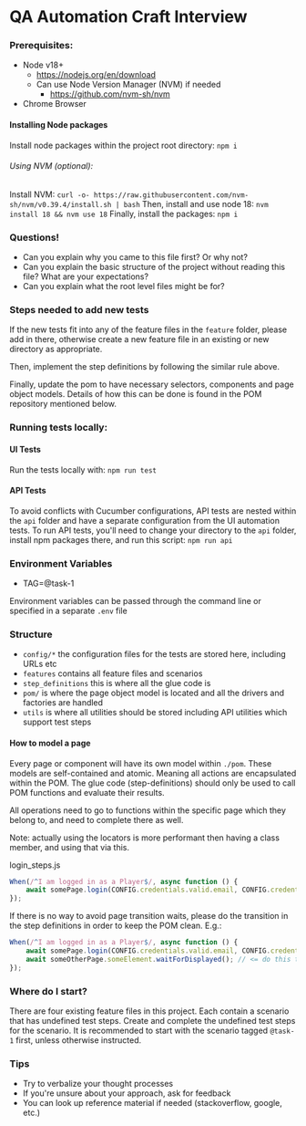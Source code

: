 # QA Automation Craft Interview
### Prerequisites:
- Node v18+
  - https://nodejs.org/en/download
  - Can use Node Version Manager (NVM) if needed
    - https://github.com/nvm-sh/nvm
- Chrome Browser

#### Installing Node packages
Install node packages within the project root directory:
```npm i```

###### Using NVM (optional):
Install NVM:
```curl -o- https://raw.githubusercontent.com/nvm-sh/nvm/v0.39.4/install.sh | bash```
Then, install and use node 18:
```nvm install 18 && nvm use 18```
Finally, install the packages:
```npm i```


### Questions!

- Can you explain why you came to this file first? Or why not?
- Can you explain the basic structure of the project without reading this file? What are your expectations?
- Can you explain what the root level files might be for?

### Steps needed to add new tests
If the new tests fit into any of the feature files in the `feature` folder, please add in there,
otherwise create a new feature file in an existing or new directory as appropriate.

Then, implement the step definitions by following the similar rule above.

Finally, update the pom to have necessary selectors, components and page object models.
Details of how this can be done is found in the POM repository mentioned below.

### Running tests locally:

#### UI Tests
Run the tests locally with:
```npm run test```

#### API Tests
To avoid conflicts with Cucumber configurations, API tests are nested within the `api` folder 
and have a separate configuration from the UI automation tests. To run API tests, you'll need 
to change your directory to the `api` folder, install npm packages there, and run this script: 
```npm run api```

### Environment Variables
- TAG=@task-1

Environment variables can be passed through the command line or specified in a separate `.env` file

### Structure
- `config/*` the configuration files for the tests are stored here, including URLs etc
- `features` contains all feature files and scenarios
- `step_definitions` this is where all the glue code is
- `pom/` is where the page object model is located and all the drivers and factories are handled
- `utils` is where all utilities should be stored including API utilities which support test steps


#### How to model a page
Every page or component will have its own model within `./pom`.
These models are self-contained and atomic. Meaning all actions are encapsulated within the POM. 
The glue code (step-definitions) should only be used to call POM functions and evaluate their results.  

All operations need to go to functions within the specific page which they belong to, and need to complete there as well.

Note: actually using the locators is more performant then having a class member, and using that via this.

login_steps.js
```js
When(/^I am logged in as a Player$/, async function () {
    await somePage.login(CONFIG.credentials.valid.email, CONFIG.credentials.valid.password);
});
```

If there is no way to avoid page transition waits, please do the transition in the step definitions in order to keep the POM clean.
E.g.:
```js
When(/^I am logged in as a Player$/, async function () {
    await somePage.login(CONFIG.credentials.valid.email, CONFIG.credentials.valid.password);
    await someOtherPage.someElement.waitForDisplayed(); // <= do this to conclude your step and leave it in a clean state
});
```

### Where do I start?
There are four existing feature files in this project.
Each contain a scenario that has undefined test steps.
Create and complete the undefined test steps for the scenario.
It is recommended to start with the scenario tagged `@task-1` first, unless otherwise instructed.

### Tips
- Try to verbalize your thought processes
- If you're unsure about your approach, ask for feedback
- You can look up reference material if needed (stackoverflow, google, etc.)
